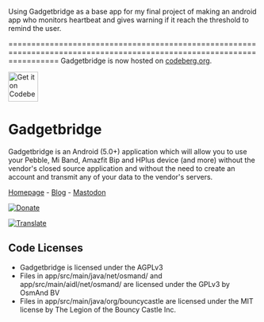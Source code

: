 Using Gadgetbridge as a base app for my final project of making an android app who monitors heartbeat and gives warning if it reach the threshold to remind the user.

=======================================================================================================================
Gadgetbridge is now hosted on [codeberg.org](https://codeberg.org/Freeyourgadget/Gadgetbridge/).

<a href="https://codeberg.org/Freeyourgadget/Gadgetbridge/">
    <img alt="Get it on Codeberg" src="https://get-it-on.codeberg.org/get-it-on-blue-on-white.png" height="60">
</a>

# Gadgetbridge

Gadgetbridge is an Android (5.0+) application which will allow you to use your
Pebble, Mi Band, Amazfit Bip and HPlus device (and more) without the vendor's closed source application
and without the need to create an account and transmit any of your data to the
vendor's servers.

[Homepage](https://gadgetbridge.org) - [Blog](https://blog.freeyourgadget.org) - <a rel="me" href="https://social.anoxinon.de/@gadgetbridge">Mastodon</a>

[![Donate](https://liberapay.com/assets/widgets/donate.svg)](https://liberapay.com/Gadgetbridge/donate)

[![Translate](https://hosted.weblate.org/widgets/freeyourgadget/-/gadgetbridge/svg-badge.svg)](https://hosted.weblate.org/projects/freeyourgadget/gadgetbridge)

## Code Licenses

- Gadgetbridge is licensed under the AGPLv3
- Files in app/src/main/java/net/osmand/ and app/src/main/aidl/net/osmand/ are licensed under the GPLv3 by OsmAnd BV
- Files in app/src/main/java/org/bouncycastle are licensed under the MIT license by The Legion of the Bouncy Castle Inc.
